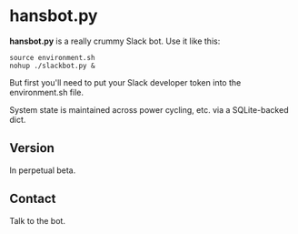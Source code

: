 hansbot.py
======
**hansbot.py** is a really crummy Slack bot. Use it like this:

```
source environment.sh
nohup ./slackbot.py &
```

But first you'll need to put your Slack developer token into the environment.sh file.

System state is maintained across power cycling, etc. via a SQLite-backed dict.

## Version

In perpetual beta.

## Contact

Talk to the bot.
